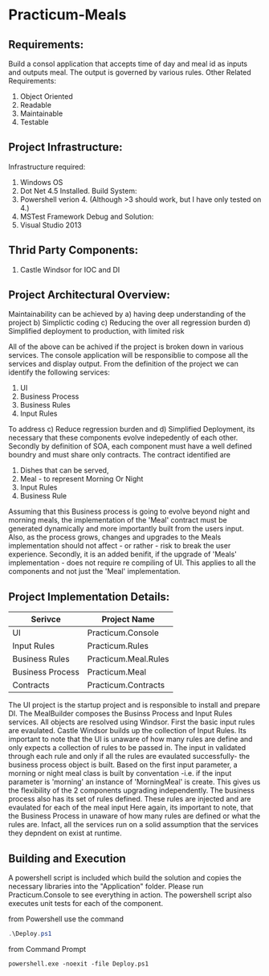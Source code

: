 Practicum-Meals
===============
Requirements:
-------------
Build a consol application that accepts time of day and meal id as inputs and outputs meal.  The output is governed by various
rules. 
Other Related Requirements:

1. Object Oriented
2. Readable
3. Maintainable
4. Testable

Project Infrastructure:
-----------------------
Infrastructure required:

1. Windows OS
2. Dot Net 4.5 Installed.
Build System:
3. Powershell verion 4. (Although >3 should work, but I have only tested on 4.)
4. MSTest Framework
Debug and Solution:
5. Visual Studio 2013


Thrid Party Components:
-----------------------
1. Castle Windsor for IOC and DI

Project Architectural Overview:
--------------------------------
Maintainability can be achieved by 
a) having deep understanding of the project
b) Simplictic coding
c) Reducing the over all regression burden 
d) Simplified deployment to production, with limited risk

All of the above can be achived if the project is broken down in various services.  The console application will be responsiblie
to compose all the services and display output.  From the definition of the project we can identify the following services:
1) UI
2) Business Process
3) Business Rules
4) Input Rules

To address c) Reduce regression burden and d) Simplified Deployment, its necessary that these components evolve indepedently of each 
other.  Secondly by definition of SOA, each component must have a well defined boundry and must share only contracts. The 
contract identified are 
1. Dishes that can be served,
2. Meal - to represent Morning Or Night
3. Input Rules
4. Business Rule

Assuming that this Business process is going to evolve beyond night and morning meals, the implementation of the 'Meal' contract 
must be generated dynamically and more importantly built from the users input.  Also, as the process grows, changes and upgrades 
to the Meals implementation should not affect - or rather - risk to break the user experience. Secondly, it is an added benifit,
if the upgrade of 'Meals' implementation - does not require re compiling of UI.  This applies to all the components and not just 
the 'Meal' implementation.

Project Implementation Details:
-------------------------------
|Serivce | Project Name|
|--------|-------------|
|UI| Practicum.Console|
|Input Rules| Practicum.Rules|
|Business Rules| Practicum.Meal.Rules|
|Business Process| Practicum.Meal|
|Contracts| Practicum.Contracts|


The UI project is the startup project and is responsible to install and prepare DI.  The MealBuilder composes the 
Businss Process and Input Rules services.  All objects are resolved using Windsor.  First the basic
input rules are evaulated.  Castle Windsor builds up the collection of Input Rules.  Its important to note that  the UI
is unaware of how many rules are define and only expects a collection of rules to be passed in.  The input in validated
through each rule and only if all the rules are evaulated successfully- the business process object is built.
Based on the first input parameter, a morning or night meal class is built by conventation -i.e. if the input parameter 
is 'morning' an instance of 'MorningMeal' is create.  This gives us the flexibility of the 2 components upgrading independently. 
The business process also has its set of rules defined.  These rules are injected and are evaulated for each of the meal input
Here again, its important to note, that the Business Process in unaware of how many rules are defined or what the rules are.
Infact, all the services run on a solid assumption that the services they depndent on exist at runtime. 

Building and Execution
----------------------
A powershell script is included which build the solution and copies the necessary libraries into the "Application" folder.
Please run Practicum.Console to see everything in action.
The powershell script also executes unit tests for each of the component.

from Powershell use the command 

```powershell
.\Deploy.ps1
```

from Command Prompt

```
powershell.exe -noexit -file Deploy.ps1
```


